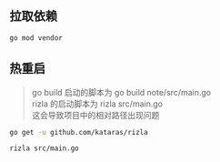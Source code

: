 ## 拉取依赖

```bash
go mod vendor
```

## 热重启

> go build 启动的脚本为 go build note/src/main.go  
> rizla 的启动脚本为 rizla src/main.go  
> 这会导致项目中的相对路径出现问题  
```bash
go get -u github.com/kataras/rizla

rizla src/main.go
```